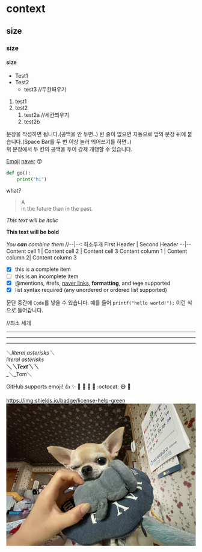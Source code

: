 

# context

## size
### size
#### size


* Test1
* Test2
  * test3 //두칸띄우기
  
1. test1
1. test2
   1. test2a //세칸띄우기
   1. test2b
   
문장을 작성하면 됩니다.(공백을 안 두면..) 
빈 줄이 없으면 자동으로 앞의 문장 뒤에 붙습니다.(Space Bar를 두 번 이상 눌러 띄어쓰기를 하면..)   
위 문장에서 두 칸의 공백을 두어 강제 개행할 수 있습니다.

[Emoji](http://emoji-cheat-sheet.com)
[naver](http://naver.com)
:kissing_smiling_eyes:

``` python
def go():
    print("hi")
```

what?
> A    
> in the future than in the past.

*This text will be italic* 
 

**This text will be bold** 
 

*You **can** combine them*
//--|--: 최소두개
First Header | Second Header 
--|--
Content cell 1 | Content cell 2 | Content cell 3
Content column 1 | Content column 2| Content column 3

- [x] this is a complete item 
- [ ] this is an incomplete item 
- [x] @mentions, #refs, [naver links](http:www.naver.com), **formatting**, and <del>tags</del> supported</del> 
- [x] list syntax required (any unordered or ordered list supported)

문단 중간에 `Code`를 넣을 수 있습니다. 
예를 들어 `printf("hello world!");` 이런 식으로 들어갑니다.

//최소 세개 

---
*** 
___

＼*literal asterisks＼*  
*literal asterisks*  
__＼*＼*Text＼*＼*__  
_＼_Tom＼

GitHub supports emoji! 
:+1: :sparkles: :camel: :tada: 
:rocket: :metal: :octocat:
:mask: :triumph:

https://img.shields.io/badge/license-help-green
![ex](/spring.jpg)
